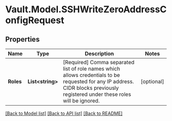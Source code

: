 # Vault.Model.SSHWriteZeroAddressConfigRequest

## Properties

Name | Type | Description | Notes
------------ | ------------- | ------------- | -------------
**Roles** | **List&lt;string&gt;** | [Required] Comma separated list of role names which allows credentials to be requested for any IP address. CIDR blocks previously registered under these roles will be ignored. | [optional] 


[[Back to Model list]](../README.md#documentation-for-models) [[Back to API list]](../README.md#documentation-for-api-endpoints) [[Back to README]](../README.md)

